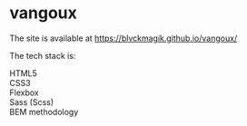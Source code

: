 # vangoux
The site is available at https://blvckmagik.github.io/vangoux/

The tech stack is:

HTML5<br>
CSS3<br>
Flexbox<br>
Sass (Scss)<br>
BEM methodology
